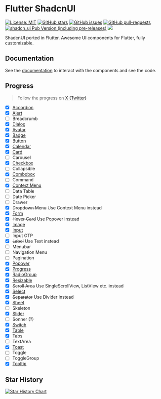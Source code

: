 # Flutter ShadcnUI

[![License: MIT](https://img.shields.io/badge/license-MIT-purple.svg)](https://github.com/nank1ro/flutter-shadcn-ui/blob/main/LICENSE)
[![GitHub stars](https://img.shields.io/github/stars/nank1ro/flutter-shadcn-ui)](https://gitHub.com/nank1ro/flutter-shadcn-ui/stargazers/)
[![GitHub issues](https://img.shields.io/github/issues/nank1ro/flutter-shadcn-ui)](https://gitHub.com/nank1ro/flutter-shadcn-ui/issues/)
[![GitHub pull-requests](https://img.shields.io/github/issues-pr/nank1ro/flutter-shadcn-ui.svg)](https://gitHub.com/nank1ro/flutter-shadcn-ui/pull/)
[![shadcn_ui Pub Version (including pre-releases)](https://img.shields.io/pub/v/shadcn_ui?include_prereleases)](https://pub.dev/packages/shadcn_ui)
[![](https://dcbadge.vercel.app/api/server/ZhRMAPNh5Y)](https://discord.gg/ZhRMAPNh5Y)

ShadcnUI ported in Flutter.
Awesome UI components for Flutter, fully customizable.

## Documentation

See the [documentation](https://flutter-shadcn-ui.mariuti.com/) to interact with the components and see the code.

## Progress

> Follow the progress on [X (Twitter)](https://twitter.com/nank1ro)

- [x] [Accordion](https://flutter-shadcn-ui.mariuti.com/components/accordion/)
- [x] [Alert](https://flutter-shadcn-ui.mariuti.com/components/alert/)
- [ ] Breadcrumb
- [x] [Dialog](https://flutter-shadcn-ui.mariuti.com/components/dialog/)
- [x] [Avatar](https://flutter-shadcn-ui.mariuti.com/components/avatar/)
- [x] [Badge](https://flutter-shadcn-ui.mariuti.com/components/badge/)
- [x] [Button](https://flutter-shadcn-ui.mariuti.com/components/button/)
- [x] [Calendar](https://flutter-shadcn-ui.mariuti.com/components/calendar/)
- [x] [Card](https://flutter-shadcn-ui.mariuti.com/components/card/)
- [ ] Carousel
- [x] [Checkbox](https://flutter-shadcn-ui.mariuti.com/components/checkbox/)
- [ ] Collapsible
- [x] [Combobox](https://flutter-shadcn-ui.mariuti.com/components/select/#with-search)
- [ ] Command
- [x] [Context Menu](https://flutter-shadcn-ui.mariuti.com/components/context-menu/)
- [ ] Data Table
- [ ] Date Picker
- [ ] Drawer
- [x] <strike>Dropdown Menu</strike> Use Context Menu instead
- [x] [Form](https://flutter-shadcn-ui.mariuti.com/components/form/)
- [x] <strike>Hover Card</strike> Use Popover instead
- [x] [Image](https://flutter-shadcn-ui.mariuti.com/components/image/)
- [x] [Input](https://flutter-shadcn-ui.mariuti.com/components/input/)
- [ ] Input OTP
- [x] <strike>Label</strike> Use Text instead
- [ ] Menubar
- [ ] Navigation Menu
- [ ] Pagination
- [x] [Popover](https://flutter-shadcn-ui.mariuti.com/components/popover/)
- [x] [Progress](https://flutter-shadcn-ui.mariuti.com/components/progress/)
- [x] [RadioGroup](https://flutter-shadcn-ui.mariuti.com/components/radio-group/)
- [x] [Resizable](https://flutter-shadcn-ui.mariuti.com/components/resizable/)
- [x] <strike>Scroll Area</strike> Use SingleScrollView, ListView etc. instead
- [x] [Select](https://flutter-shadcn-ui.mariuti.com/components/select/)
- [x] <strike>Separator</strike> Use Divider instead
- [x] [Sheet](https://flutter-shadcn-ui.mariuti.com/components/sheet/)
- [ ] Skeleton
- [x] [Slider](https://flutter-shadcn-ui.mariuti.com/components/slider/)
- [ ] Sonner (?)
- [x] [Switch](https://flutter-shadcn-ui.mariuti.com/components/switch/)
- [x] [Table](https://flutter-shadcn-ui.mariuti.com/components/table/)
- [x] [Tabs](https://flutter-shadcn-ui.mariuti.com/components/tabs/)
- [ ] TextArea
- [x] [Toast](https://flutter-shadcn-ui.mariuti.com/components/toast/)
- [ ] Toggle
- [ ] ToggleGroup
- [x] [Tooltip](https://flutter-shadcn-ui.mariuti.com/components/tooltip/)

## Star History

[![Star History Chart](https://api.star-history.com/svg?repos=nank1ro/flutter-shadcn-ui&type=Date)](https://star-history.com/#nank1ro/flutter-shadcn-ui&Date)
